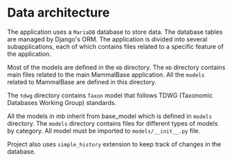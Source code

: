 # Data architecture

The application uses a `MariaDB` database to store data. The database tables are managed by Django's ORM. The application is divided into several subapplications, each of which contains files related to a specific feature of the application. 

Most of the models are defined in the `mb` directory. The `mb` directory contains main files related to the main MammalBase application. All the `models` related to MammalBase are defined in this directory.

The `tdwg` directory contains `Taxon` model that follows TDWG (Taxonomic Databases Working Group) standards.

All the models in mb inherit from base_model which is defined in `models` directory. The `models` directory contains files for different types of models by category. All model must be imported to `models/__init__.py` 
file.

Project also uses `simple_history` extension to keep track of changes in the database. 


